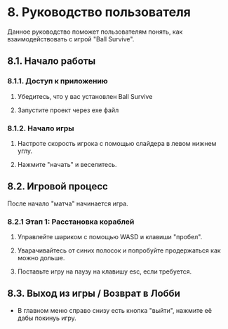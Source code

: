 # 8. Руководство пользователя

Данное руководство поможет пользователям понять, как взаимодействовать с игрой "Ball Survive".

## 8.1. Начало работы

### 8.1.1. Доступ к приложению

1.  Убедитесь, что у вас установлен Ball Survive

2.  Запустите проект через exe файл

### 8.1.2. Начало игры

1.  Настроте скорость игрока с помощью слайдера в левом нижнем углу.

2.  Нажмите "начать" и веселитесь.

## 8.2. Игровой процесс

После начало "матча" начинается игра.

### 8.2.1 Этап 1: Расстановка кораблей

1.  Управлейте шариком с помощью WASD и клавиши "пробел".

2.  Уварачивайтесь от синих полосок и попробуйте продержаться как можно дольше.

3.  Поставьте игру на паузу на клавишу esc, если требуется.

## 8.3. Выход из игры / Возврат в Лобби

*   В главном меню справо снизу есть кнопка "выйти", нажмите её дабы покинуь игру.